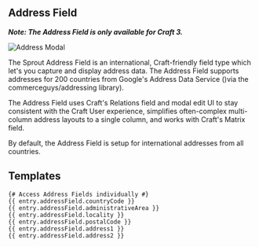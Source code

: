 ## Address Field

**_Note: The Address Field is only available for Craft 3._**

![Address Modal]({asset:5213:url})

The Sprout Address Field is an international, Craft-friendly field type which let's you capture and display address data. The Address Field supports addresses for 200 countries from Google's Address Data Service ()via the commerceguys/addressing library). 

The Address Field uses Craft's Relations field and modal edit UI to stay consistent with the Craft User experience, simplifies often-complex multi-column address layouts to a single column, and works with Craft's Matrix field.

By default, the Address Field is setup for international addresses from all countries.

## Templates

``` twig
{# Access Address Fields individually #}
{{ entry.addressField.countryCode }}
{{ entry.addressField.administrativeArea }}
{{ entry.addressField.locality }}
{{ entry.addressField.postalCode }}
{{ entry.addressField.address1 }}
{{ entry.addressField.address2 }}
```